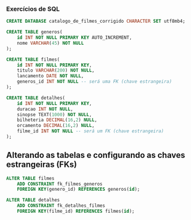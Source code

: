 ### Exercícios de SQL

```sql
CREATE DATABASE catalogo_de_filmes_corrigido CHARACTER SET utf8mb4;
```

```sql
CREATE TABLE generos(
    id INT NOT NULL PRIMARY KEY AUTO_INCREMENT,
    nome VARCHAR(45) NOT NULL
);
```

```sql
CREATE TABLE filmes(
    id INT NOT NULL PRIMARY KEY,
    titulo VARCHAR(200) NOT NULL,
    lancamento DATE NOT NULL,
    generos_id INT NOT NULL -- será uma FK (chave estrangeira)
);
```

```sql
CREATE TABLE detalhes(
    id INT NOT NULL PRIMARY KEY,
    duracao INT NOT NULL,
    sinopse TEXT(1000) NOT NULL,
    bilheteria DECIMAL(16,2) NULL,
    orcamento DECIMAL(16,2) NULL,
    filme_id INT NOT NULL -- será um FK (chave estrangeira)
);
```

## Alterando as tabelas e configurando as chaves estrangeiras (FKs)

```sql
ALTER TABLE filmes
    ADD CONSTRAINT fk_filmes_generos
    FOREIGN KEY(genero_id) REFERENCES generos(id);
```

```sql
ALTER TABLE detalhes
    ADD CONSTRAINT fk_detalhes_filmes
    FOREIGN KEY(filme_id) REFERENCES filmes(id);
```